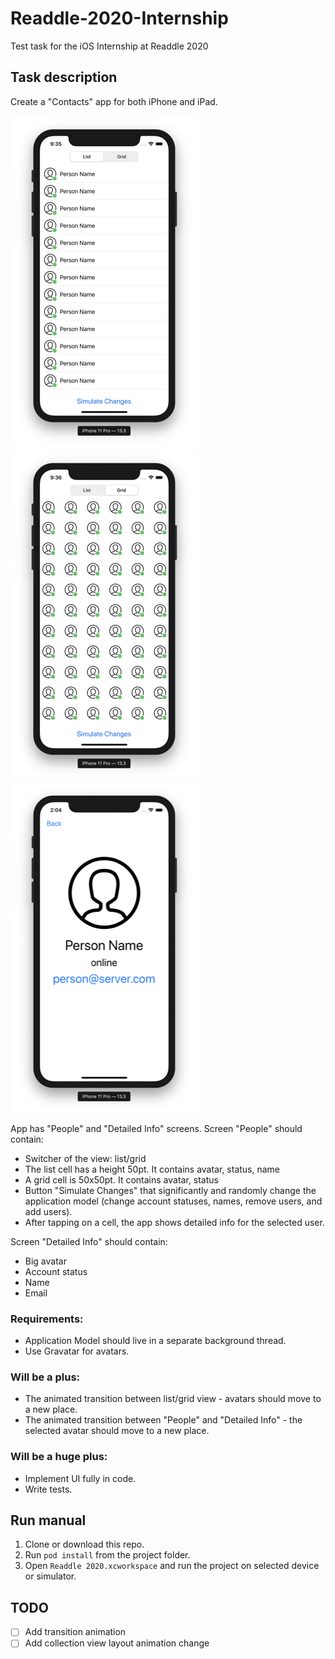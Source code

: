 # Readdle-2020-Internship
Test task for the iOS Internship at Readdle 2020

## Task description
Create a "Contacts" app for both iPhone and iPad.

![People List](https://github.com/un0dvendig/Readdle-2020-Internship/blob/assets/PeopleList.png?raw=true) ![People Grid](https://github.com/un0dvendig/Readdle-2020-Internship/blob/assets/PeopleGrid.png?raw=true) ![Person](https://github.com/un0dvendig/Readdle-2020-Internship/blob/assets/Person.png?raw=true)

App has "People" and "Detailed Info" screens.
Screen "People" should contain:
 * Switcher of the view: list/grid 
 * The list cell has a height 50pt. It contains avatar, status, name
 * A grid cell is 50x50pt. It contains avatar, status
 * Button "Simulate Changes" that significantly and randomly change the application model (change account statuses, names, remove users, and add users).
 * After tapping on a cell, the app shows detailed info for the selected user.

Screen "Detailed Info" should contain:
 * Big avatar
 * Account status
 * Name
 * Email

### Requirements:
 * Application Model should live in a separate background thread.
 * Use Gravatar for avatars.

### Will be a plus:
 * The animated transition between list/grid view - avatars should move to a new place.
 * The animated transition between "People" and "Detailed Info" - the selected avatar should move to a new place.

### Will be a huge plus:
 * Implement UI fully in code.
 * Write tests.


## Run manual

 1. Clone or download this repo.
 2. Run `pod install` from the project folder.
 3. Open `Readdle 2020.xcworkspace` and run the project on selected device or simulator.
 
 ## TODO
 
 - [ ] Add transition animation
 - [ ] Add collection view layout animation change
